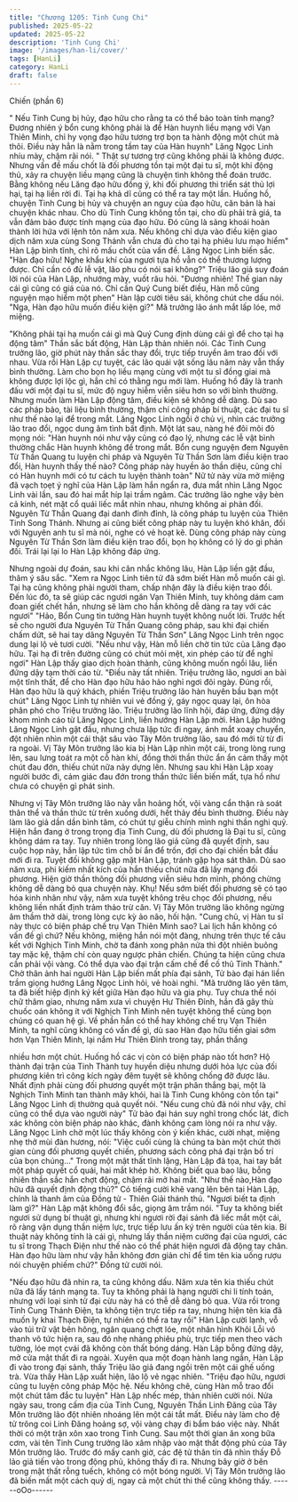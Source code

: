 ```yaml
---
title: "Chương 1205: Tinh Cung Chi"
published: 2025-05-22
updated: 2025-05-22
description: 'Tinh Cung Chi'
image: '/images/han-li/cover/'
tags: [HanLi]
category: HanLi
draft: false
---
```


Chiến (phần 6)

" Nếu Tinh Cung bị hủy, đạo hữu cho rằng ta có thể bảo toàn tính
mạng? Đương nhiên ý bổn cung không phải là để Hàn huynh liều
mạng với Vạn Thiên Minh, chỉ hy vọng đạo hữu tương trợ bọn ta
hành động một chút mà thôi. Điều này hẳn là nằm trong tầm tay
của Hàn huynh" Lăng Ngọc Linh nhíu mày, chậm rãi nói.
" Thật sự tương trợ cũng không phải là không được. Nhưng vấn
đề mấu chốt là đối phương tồn tại một đại tu sĩ, một khi động thủ,
xảy ra chuyện liều mạng cũng là chuyện tình không thể đoán
trước. Bằng không nếu Lăng đạo hữu đồng ý, khi đối phương thi
triển sát thủ lợi hại, tại hạ liền rời đi. Tại hạ khả dĩ cũng có thể ra
tay một lần. Huống hồ, chuyện Tinh Cung bị hủy và chuyện an
nguy của đạo hữu, căn bản là hai chuyện khác nhau. Cho dù Tinh
Cung không tồn tại, cho dù phải trả giá, ta vẫn đảm bảo được tính
mạng của đạo hữu. Đó cũng là sảng khoái hoàn thành lời hứa với
lệnh tôn năm xưa. Nếu không chỉ dựa vào điều kiện giao dịch
năm xưa cùng Song Thánh vẫn chưa đủ cho tại hạ phiêu lưu mạo
hiểm" Hàn Lập bình tĩnh, chỉ rõ mấu chốt của vấn đề. Lăng Ngọc
Linh biến sắc.
"Hàn đạo hữu! Nghe khẩu khí của ngươi tựa hồ vẫn có thể
thương lượng được. Chỉ cần có đủ lễ vật, lão phu có nói sai
không?" Triệu lão giả suy đoán lời nói của Hàn Lập, nhướng mày,
vuốt râu hỏi.
"Đương nhiên! Thế gian này cái gì cũng có giá của nó. Chỉ cần
Quý Cung biết điều, Hàn mỗ cũng nguyện mạo hiểm một phen"
Hàn lập cười tiêu sái, không chút che dấu nói.
"Nga, Hàn đạo hữu muốn điều kiện gì?" Mã trưởng lão ánh mắt
lấp lóe, mở miệng.

"Không phải tại hạ muốn cái gì mà Quý Cung định dùng cái gì để
cho tại hạ động tâm" Thần sắc bất động, Hàn Lập thản nhiên nói.
Các Tinh Cung trưởng lão, giờ phút này thần sắc thay đổi, trực
tiếp truyền âm trao đồi với nhau.
Vừa rồi Hàn Lập cự tuyệt, các lão quái vật sống lâu năm này vẫn
thấy bình thường. Làm cho bọn họ liều mạng cùng với một tu sĩ
đồng giai mà không được lợi lộc gì, hẳn chỉ có thằng ngu mới
làm. Huống hồ đây là tranh đấu với một đại tu sĩ, mức độ nguy
hiễm viễn siêu hơn so với bình thường.
Nhưng muốn làm Hàn Lập động tâm, điều kiện sẽ không dễ dàng.
Dù sao các pháp bảo, tài liệu bình thường, thậm chí công pháp bí
thuật, các đại tu sĩ như thế nào lại để trong mắt.
Lăng Ngọc Linh ngồi ở chủ vị, nhìn các trưởng lão trao đổi, ngọc
dung âm tình bất định. Một lát sau, nàng hé đôi môi đỏ mọng nói:
"Hàn huynh nói như vậy cũng có đạo lý, nhưng các lễ vật bình
thường chắc Hàn huynh không để trong mắt. Bổn cung nguyện
đem Nguyên Từ Thần Quang tu luyện chi pháp và Nguyên Từ
Thần Sơn làm điều kiện trao đổi, Hàn huynh thấy thế nào? Công
pháp này huyền ảo thần diệu, cũng chỉ có Hàn huynh mới có tư
cách tu luyện thành toàn"
Nữ tử này vừa mở miệng đã vạch toẹt ý nghĩ của Hàn Lập làm
hắn ngẩn ra, đưa mắt nhìn Lăng Ngọc Linh vài lần, sau đó hai
mắt híp lại trầm ngâm.
Các trưởng lão nghe vậy bèn cả kinh, nét mặt cổ quái liếc mắt
nhìn nhau, nhưng không ai phản đối.
Nguyên Từ Thần Quang đại danh đỉnh đỉnh, là công pháp tu luyện
của Thiên Tinh Song Thánh. Nhưng ai cũng biết công pháp này tu
luyện khó khăn, đối với Nguyên anh tu sĩ mà nói, nghe có vẻ hoạt
kê. Dùng công pháp này cùng Nguyên Từ Thần Sơn làm điều
kiện trao đổi, bọn họ không có lý do gì phản đối. Trái lại lại lo Hàn
Lập không đáp ứng.

Nhưng ngoài dự đoán, sau khi cân nhắc không lâu, Hàn Lập liền
gật đầu, thâm ý sâu sắc.
"Xem ra Ngọc Linh tiên tử đã sớm biết Hàn mỗ muốn cái gì. Tại
hạ cũng không phải người tham, chấp nhận đây là điều kiện trao
đổi. Đến lúc đó, ta sẽ giúp các ngươi ngăn Vạn Thiên Minh, tuy
không dám cam đoan giết chết hắn, nhưng sẽ làm cho hắn không
dễ dàng ra tay với các ngươi"
"Hảo, Bổn Cung tin tưởng Hàn huynh tuyệt không nuốt lời. Trước
hết sẽ cho người đưa Nguyên Từ Thần Quang công pháp, sau khi
đại chiến chấm dứt, sẽ hai tay dâng Nguyên Từ Thần Sơn" Lăng
Ngọc Linh trên ngọc dung lại lộ vẻ tươi cười.
"Nếu như vậy, Hàn mỗ liền chờ tin tức của Lăng đạo hữu. Tại hạ
đi trên đường cũng có chút mỏi mệt, xin phép cáo từ để nghỉ ngơi"
Hàn Lập thấy giao dịch hoàn thành, cũng không muốn ngồi lâu,
liền đứng dậy tạm thời cáo từ.
"Điều này tất nhiên. Triệu trưởng lão, ngươi an bài một tĩnh thất,
để cho Hàn đạo hữu hảo hảo nghỉ ngơi đôi ngày. Đúng rồi, Hàn
đạo hữu là quý khách, phiền Triệu trưởng lão hàn huyên bầu bạn
một chút" Lăng Ngọc Linh tự nhiên vui vẻ đồng ý, gáy ngọc quay
lại, ôn hòa phân phó cho Triệu trưởng lão.
Triệu trưởng lão lĩnh hội, đáp ứng, đứng dậy khom mình cáo từ
Lăng Ngọc Linh, liền hướng Hàn Lập mời.
Hàn Lập hướng Lăng Ngọc Linh gật đầu, nhưng chưa lập tức đi
ngay, ánh mắt xoay chuyển, đột nhiên nhìn một cái thật sâu vào
Tây Môn trưởng lão, sau đó mới từ từ đi ra ngoài.
Vị Tây Môn trưởng lão kia bị Hàn Lập nhìn một cái, trong lòng
rung lên, sau lưng toát ra một cỗ hàn khí, đồng thời thần thức ẩn
ẩn cảm thấy một chút đau đớn, thiếu chút nữa nảy dựng lên.
Nhưng sau khi Hàn Lập xoay người bước đi, cảm giác đau đớn
trong thần thức liền biến mất, tựa hồ như chưa có chuyện gì phát
sinh.

Nhưng vị Tây Môn trưởng lão này vẫn hoảng hốt, vội vàng cẩn
thận rà soát thân thể và thần thức từ trên xuống dưới, hết thảy
đều bình thường. Điều này làm lão giả dần dần bình tâm, có chút
tự giễu chính mình nghi thần nghi quỷ.
Hiện hắn đang ở trong trọng địa Tinh Cung, dù đối phương là Đại
tu sĩ, cũng không dám ra tay. Tuy nhiên trong lòng lão giả cũng đã
quyết định, sau cuộc họp này, hắn lập tức tìm chỗ bí ẩn để trốn,
đợi cho đại chiến bắt đầu mới đi ra. Tuyệt đối không gặp mặt Hàn
Lập, tránh gặp họa sát thân.
Dù sao năm xưa, phi kiếm nhất kích của hắn thiếu chút nữa đã
lấy mạng đối phương. Hiện giờ thần thông đối phương viễn siêu
hơn mình, phỏng chừng không dễ dàng bỏ qua chuyện này.
Khụ! Nếu sớm biết đối phương sẽ có tạo hóa kinh nhân như vậy,
năm xưa tuyệt không trêu chọc đối phương, nếu không liền nhất
định trảm thảo trừ căn.
Vị Tây Môn trưởng lão không ngừng âm thầm thở dài, trong lòng
cực kỳ ảo não, hối hận.
"Cung chủ, vị Hàn tu sĩ này thực có biện pháp chế trụ Vạn Thiên
Minh sao? Lai lịch hắn không có vấn đề gì chứ? Nếu không,
miệng hắn nói một đàng, nhưng trên thực tế câu kết với Nghịch
Tinh Minh, chờ ta đánh xong phân nửa thì đột nhiên buông tay
mặc kệ, thậm chí còn quay ngược phản chiến. Chúng ta hiện
cũng chưa cần phải vội vàng. Có thể dựa vào đại trận cấm chế để
cố thủ Tinh Thành." Chờ thân ảnh hai người Hàn Lập biến mất
phía đại sảnh, Tử bào đại hán liền trầm giọng hướng Lăng Ngọc
Linh hỏi, vẻ hoài nghi.
"Mã trưởng lão yên tâm, ta đã biết hiệp định ký kết giữa Hàn đạo
hữu và gia phụ. Tuy chưa thể nói chữ thâm giao, nhưng năm xưa
vì chuyện Hư Thiên Đỉnh, hắn đã gây thù chuốc oán không ít với
Nghịch Tinh Minh nên tuyệt không thể cùng bọn chúng có quan
hệ gì. Về phần hắn có thể hay không chế trụ Vạn Thiên Minh, ta
nghĩ cũng không có vấn đề gì, dù sao Hàn đạo hữu tiến giai sớm
hơn Vạn Thiên Minh, lại nắm Hư Thiên Đỉnh trong tay, phần thắng

nhiều hơn một chút. Huống hồ các vị còn có biện pháp nào tốt
hơn? Hộ thành đại trận của Tinh Thành tuy huyền diệu nhưng
dưới hỏa lực của đối phương kiên trì công kích ngày đêm tuyệt sẽ
không chống đỡ được lâu. Nhất định phải cùng đối phương quyết
một trận phân thắng bại, một là Nghịch Tinh Minh tan thành mây
khói, hai là Tinh Cung không còn tồn tại" Lăng Ngọc Linh dị
thường quả quyết nói.
"Nếu cung chủ đã nói như vậy, chỉ cũng có thể dựa vào người
này" Tử bào đại hán suy nghĩ trong chốc lát, đích xác không còn
biện pháp nào khác, đành không cam lòng nói ra như vậy.
Lăng Ngọc Linh chờ một lúc thấy không còn ý kiến khác, cười
nhạt, miệng nhẹ thở mùi đàn hương, nói:
"Việc cuối cùng là chúng ta bàn một chút thời gian cùng đối
phương quyết chiến, phương sách công phá đại trận bố trí của
bọn chúng…"
Trong một mật thất tĩnh lặng, Hàn Lập đả tọa, hai tay bắt một
pháp quyết cổ quái, hai mắt khép hờ.
Không biết qua bao lâu, bỗng nhiên thần sắc hắn chợt động,
chậm rãi mở hai mắt.
"Như thế nào,Hàn đạo hữu đã quyết định động thủ?" Có tiếng
cười khẽ vang lên bên tai Hàn Lập, chính là thanh âm của Đồng
tử - Thiên Giải thánh thú.
"Ngươi biết ta định làm gì?" Hàn Lập mặt không đổi sắc, giọng âm
trầm nói.
"Tuy ta không biết ngươi sử dụng bí thuật gì, nhưng khi ngươi rời
đại sảnh đã liếc mắt một cái, rõ ràng vận dụng thần niệm lực, trực
tiếp lưu ấn ký trên người của tên kia. Bí thuật này không tính là
cái gì, nhưng lấy thần niệm cường đại của ngươi, các tu sĩ trong
Thạch Điện như thế nào có thể phát hiện ngươi đã động tay chân.
Hàn đạo hữu làm như vậy hẳn không đơn giản chỉ để tìm tên kia
uống rượu nói chuyện phiếm chứ?" Đồng tử cười nói.

"Nếu đạo hữu đã nhìn ra, ta cũng không dấu. Năm xưa tên kia
thiếu chút nữa đã lấy tánh mạng ta. Tuy ta không phải là hạng
người chi li tính toán, nhưng với loại sinh tử đại cừu này há có thễ
dễ dàng bỏ qua. Vừa rồi trong Tinh Cung Thánh Điện, ta không
tiện trực tiếp ra tay, nhưng hiện tên kia đã muốn ly khai Thạch
Điện, tự nhiên có thể ra tay rồi" Hàn Lập cười lạnh, vỗ vào túi trữ
vật bên hông, ngân quang chợt lóe, một nhân hình Khôi Lỗi vô
thanh vô tức hiện ra, sau đó nhẹ nhàng phiêu phù, trực tiếp men
theo vách tường, lóe mọt cvái đã không còn thất bóng dáng.
Hàn Lập bỗng đứng dậy, mở cửa mật thất đi ra ngoài.
Xuyên qua một đoạn hành lang ngắn, Hàn Lập đi vào trong đại
sảnh, thấy Triệu lão giả đang ngồi trên một cái ghế uống trà. Vừa
thấy Hàn Lập xuất hiện, lão lộ vẻ ngạc nhiên.
"Triệu đạo hữu, ngươi cũng tu luyện công pháp Mộc hệ. Nếu
không chê, cùng Hàn mỗ trao đổi một chút tâm đắc tu luyện" Hàn
Lập nhếc mép, thản nhiên cười nói.
Nửa ngày sau, trong cấm địa của Tinh Cung, Nguyên Thần Linh
Đăng của Tây Môn trưởng lão đột nhiên nhoáng lên một cái tắt
mất. Điều này làm cho đệ tử trông coi Linh Đăng hoảng sợ, vội
vàng chạy đi bẩm báo việc này.
Nhất thời có một trận xôn xao trong Tinh Cung. Sau một thời gian
ăn xong bữa cơm, vài tên Tinh Cung trưởng lão xâm nhập vào
mật thất động phủ của Tây Môn trưởng lão.
Trước đó mấy canh giờ, các đệ tử thân tín đã nhìn thấy Đỗ lảo giả
tiến vào trong động phủ, không thấy đi ra.
Nhưng bây giờ ở bên trong mật thất rỗng tuếch, không có một
bóng người.
Vị Tây Môn trưởng lão đã biến mất một cách quỷ dị, ngay cả một
chút thi thể cũng không thấy.
------oOo------
